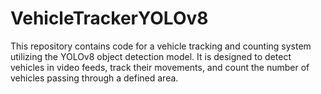 # VehicleTrackerYOLOv8
This repository contains code for a vehicle tracking and counting system utilizing the YOLOv8 object detection model. It is designed to detect vehicles in video feeds, track their movements, and count the number of vehicles passing through a defined area.
